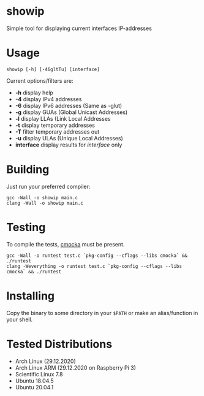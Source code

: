 # showip
Simple tool for displaying current interfaces IP-addresses

# Usage
```
showip [-h] [-46gltTu] [interface]
```

Current options/filters are:
* **-h** display help
* **-4** display IPv4 addresses
* **-6** display IPv6 addresses (Same as -glut)
* **-g** display GUAs (Global Unicast Addresses)
* **-l** display LLAs (Link Local Addresses
* **-t** display temporary addresses
* **-T** filter temporary addresses out
* **-u** display ULAs (Unique Local Addresses)
* **interface** display results for *interface* only

# Building
Just run your preferred compiler:
```
gcc -Wall -o showip main.c
clang -Wall -o showip main.c
```

# Testing
To compile the tests, [cmocka](https://cmocka.org/) must be present.
```
gcc -Wall -o runtest test.c `pkg-config --cflags --libs cmocka` && ./runtest
clang -Weverything -o runtest test.c `pkg-config --cflags --libs cmocka` && ./runtest
```

# Installing
Copy the binary to some directory in your `$PATH` or make an alias/function in your shell.

# Tested Distributions
* Arch Linux (29.12.2020)
* Arch Linux ARM (29.12.2020 on Raspberry Pi 3)
* Scientific Linux 7.8
* Ubuntu 18.04.5
* Ubuntu 20.04.1
